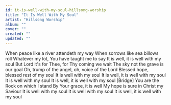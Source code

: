 ```yaml
---
id: it-is-well-with-my-soul-hillsong-worship
title: "It Is Well With My Soul"
artist: "Hillsong Worship"
album: ""
cover: ""
created: ""
updated: ""
---
```


When peace like a river attendeth my way
When sorrows like sea billows roll
Whatever my lot, You have taught me to say
It is well, it is well with my soul
But Lord it's for Thee, for Thy coming we wait
The sky not the grave is our goal
Oh, trump of the angel, oh, voice of the Lord
Blessed hope, blessed rest of my soul
It is well with my soul
It is well, it is well with my soul
It is well with my soul
It is well, it is well with my soul
[Bridge]
You are the Rock on which I stand
By Your grace, it is well
My hope is sure in Christ my Saviour
It is well with my soul
It is well with my soul
It is well, it is well with my soul